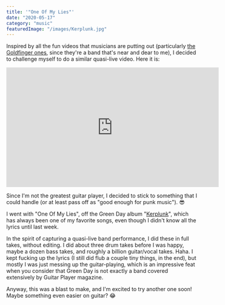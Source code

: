```yaml
---
title: '"One Of My Lies"'
date: "2020-05-17"
category: "music"
featuredImage: "/images/Kerplunk.jpg"
---
```


Inspired by all the fun videos that musicians are putting out (particularly [the Goldfinger ones](https://www.youtube.com/watch?v=h0rSYEoBMYM), since they're a band that's near and dear to me), I decided to challenge myself to do a similar quasi-live video. Here it is:

<div class="videoWrapper"><iframe class="video" width="560" height="315" src="https://www.youtube.com/embed/gX_lQrWY0kE" title="YouTube video player" frameborder="0" allow="accelerometer; autoplay; clipboard-write; encrypted-media; gyroscope; picture-in-picture" allowfullscreen></iframe></div>

Since I'm not the greatest guitar player, I decided to stick to something that I could handle (or at least pass off as "good enough for punk music"). 😎

I went with "One Of My Lies", off the Green Day album "[Kerplunk](<https://en.wikipedia.org/wiki/Kerplunk_(album)>)", which has always been one of my favorite songs, even though I didn't know all the lyrics until last week.

In the spirit of capturing a quasi-live band performance, I did these in full takes, without editing. I did about three drum takes before I was happy, maybe a dozen bass takes, and roughly a billion guitar/vocal takes. Haha. I kept fucking up the lyrics (I still did flub a couple tiny things, in the end), but mostly I was just messing up the guitar-playing, which is an impressive feat when you consider that Green Day is not exactly a band covered extensively by Guitar Player magazine.

Anyway, this was a blast to make, and I'm excited to try another one soon! Maybe something even easier on guitar? 😂
